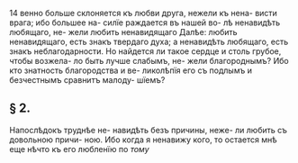 14 венно больше склоняется къ любви друга, нежели къ нена- висти врага; ибо большее на- силїе раждается въ нашей во- лѣ ненавидѣть любящаго, не- жели любить ненавидящаго Далѣе: любить ненавидящаго, есть знакъ твердаго духа; а ненавидѣть любящаго, есть знакъ неблагодарности. Но найдется ли такое сердце и столь грубое, чтобы возжела- ло быть лучше слабымъ, не- жели благороднымъ? Ибо кто знатность благородства и ве- ликолѣпїя его съ подлымъ и безчестнымъ сравнитъ малоду- шїемъ?
## § 2.
Напослѣдокъ труднѣе не- навидѣть безъ причины, неже- ли любить съ довольною причи- ною. Ибо когда я ненавижу кого, то остается мнѣ еще нѣчто къ его любленїю по
*тому*